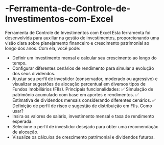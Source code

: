 # -Ferramenta-de-Controle-de-Investimentos-com-Excel

Ferramenta de Controle de Investimentos com Excel
Esta ferramenta foi desenvolvida para auxiliar na gestão de investimentos, proporcionando uma visão clara sobre planejamento financeiro e crescimento patrimonial ao longo dos anos. Com ela, você pode:
- Definir um investimento mensal e calcular seu crescimento ao longo do tempo.
- Configurar diferentes cenários de rendimento para simular a evolução dos seus dividendos.
- Ajustar seu perfil de investidor (conservador, moderado ou agressivo) e visualizar sugestões de alocação percentual em diversos tipos de Fundos Imobiliários (FIIs).
Principais funcionalidades:
✅ Simulação de patrimônio acumulado com base em aportes e rendimentos.
✅ Estimativa de dividendos mensais considerando diferentes cenários.
✅ Definição de perfil de risco e sugestão de distribuição em FIIs.
Como usar?
- Insira os valores de salário, investimento mensal e taxa de rendimento esperada.
- Selecione o perfil de investidor desejado para obter uma recomendação de alocação.
- Visualize os cálculos de crescimento patrimonial e dividendos futuros.
